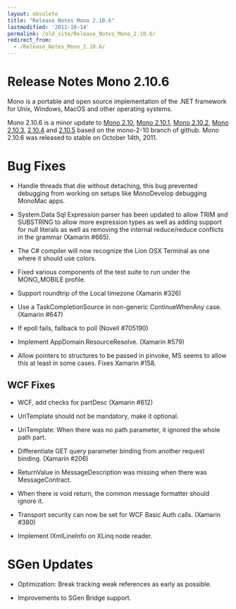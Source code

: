 ```yaml
---
layout: obsolete
title: "Release Notes Mono 2.10.6"
lastmodified: '2011-10-14'
permalink: /old_site/Release_Notes_Mono_2.10.6/
redirect_from:
  - /Release_Notes_Mono_2.10.6/
---
```


Release Notes Mono 2.10.6
=========================

Mono is a portable and open source implementation of the .NET framework for Unix, Windows, MacOS and other operating systems.

Mono 2.10.6 is a minor update to [Mono 2.10]({{site.github.url}}/old_site/Release_Notes_Mono_2.10 "Release Notes Mono 2.10"), [Mono 2.10.1]({{site.github.url}}/old_site/Release_Notes_Mono_2.10.1 "Release Notes Mono 2.10.1"), [Mono 2.10.2]({{site.github.url}}/old_site/Release_Notes_Mono_2.10.2 "Release Notes Mono 2.10.2"), [Mono 2.10.3]({{site.github.url}}/old_site/Release_Notes_Mono_2.10.3 "Release Notes Mono 2.10.3"), [2.10.4]({{site.github.url}}/old_site/Release_Notes_Mono_2.10.4 "Release Notes Mono 2.10.4") and [2.10.5]({{site.github.url}}/old_site/Release_Notes_Mono_2.10.5 "Release Notes Mono 2.10.5") based on the mono-2-10 branch of github. Mono 2.10.6 was released to stable on October 14th, 2011.

Bug Fixes
=========

-   Handle threads that die without detaching, this bug prevented debugging from working on setups like MonoDevelop debugging MonoMac apps.

-   System.Data Sql Expression parser has been updated to allow TRIM and SUBSTRING to allow more expression types as well as adding support for null literals as well as removing the internal reduce/reduce conflicts in the grammar (Xamarin \#665).

-   The C\# compiler will now recognize the Lion OSX Terminal as one where it should use colors.

-   Fixed various components of the test suite to run under the MONO\_MOBILE profile.

-   Support roundtrip of the Local timezone (Xamarin \#326)

-   Use a TaskCompletionSource in non-generic ContinueWhenAny case. (Xamarin \#647)

-   If epoll fails, fallback to poll (Novell \#705190)

-   Implement AppDomain.ResourceResolve. (Xamarin \#579)

-   Allow pointers to structures to be passed in pinvoke, MS seems to allow this at least in some cases. Fixes Xamarin \#158.

WCF Fixes
---------

-   WCF, add checks for partDesc (Xamarin \#612)

-   UriTemplate should not be mandatory, make it optional.

-   UriTemplate: When there was no path parameter, it ignored the whole path part.

-   Differentiate GET query parameter binding from another request binding. (Xamarin \#206)

-   ReturnValue in MessageDescription was missing when there was MessageContract.

-   When there is void return, the common message formatter should ignore it.

-   Transport security can now be set for WCF Basic Auth calls. (Xamarin \#380)

-   Implement IXmlLineInfo on XLinq node reader.

SGen Updates
============

-   Optimization: Break tracking weak references as early as possible.

-   Improvements to SGen Bridge support.


